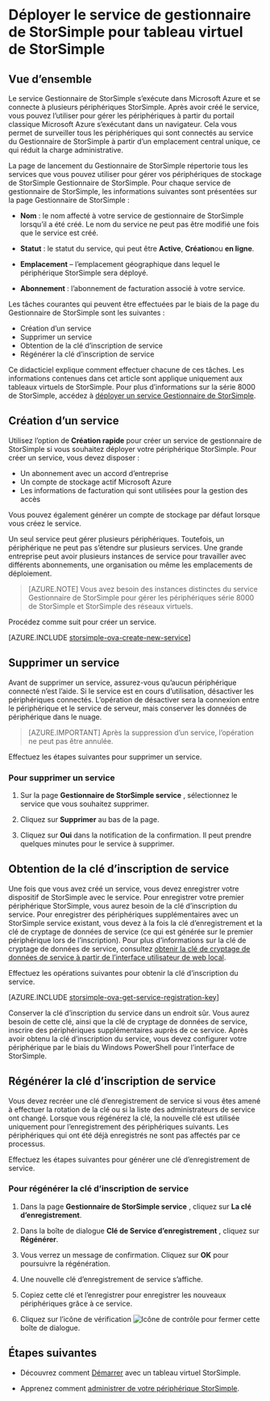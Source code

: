 <properties 
   pageTitle="Déployer le service de gestionnaire de StorSimple pour tableau virtuel de StorSimple | Microsoft Azure"
   description="Explique comment créer et supprimer le service de gestionnaire de StorSimple dans le portail classique Azure et explique comment gérer la clé de l’enregistrement du service."
   services="storsimple"
   documentationCenter=""
   authors="alkohli"
   manager="carmonm"
   editor="" />
<tags 
   ms.service="storsimple"
   ms.devlang="na"
   ms.topic="article"
   ms.tgt_pltfrm="na"
   ms.workload="na"
   ms.date="05/19/2016"
   ms.author="alkohli" />

# <a name="deploy-the-storsimple-manager-service-for-storsimple-virtual-array"></a>Déployer le service de gestionnaire de StorSimple pour tableau virtuel de StorSimple

## <a name="overview"></a>Vue d’ensemble

Le service Gestionnaire de StorSimple s’exécute dans Microsoft Azure et se connecte à plusieurs périphériques StorSimple. Après avoir créé le service, vous pouvez l’utiliser pour gérer les périphériques à partir du portail classique Microsoft Azure s’exécutant dans un navigateur. Cela vous permet de surveiller tous les périphériques qui sont connectés au service du Gestionnaire de StorSimple à partir d’un emplacement central unique, ce qui réduit la charge administrative.

La page de lancement du Gestionnaire de StorSimple répertorie tous les services que vous pouvez utiliser pour gérer vos périphériques de stockage de StorSimple Gestionnaire de StorSimple. Pour chaque service de gestionnaire de StorSimple, les informations suivantes sont présentées sur la page Gestionnaire de StorSimple :

- **Nom** : le nom affecté à votre service de gestionnaire de StorSimple lorsqu’il a été créé. Le nom du service ne peut pas être modifié une fois que le service est créé.

- **Statut** : le statut du service, qui peut être **Active**, **Création**ou **en ligne**.

- **Emplacement** – l’emplacement géographique dans lequel le périphérique StorSimple sera déployé.

- **Abonnement** : l’abonnement de facturation associé à votre service.

Les tâches courantes qui peuvent être effectuées par le biais de la page du Gestionnaire de StorSimple sont les suivantes :

- Création d’un service
- Supprimer un service
- Obtention de la clé d’inscription de service
- Régénérer la clé d’inscription de service

Ce didacticiel explique comment effectuer chacune de ces tâches. Les informations contenues dans cet article sont applique uniquement aux tableaux virtuels de StorSimple. Pour plus d’informations sur la série 8000 de StorSimple, accédez à [déployer un service Gestionnaire de StorSimple](storsimple-manage-service.md).

## <a name="create-a-service"></a>Création d’un service

Utilisez l’option de **Création rapide** pour créer un service de gestionnaire de StorSimple si vous souhaitez déployer votre périphérique StorSimple. Pour créer un service, vous devez disposer :

- Un abonnement avec un accord d’entreprise
- Un compte de stockage actif Microsoft Azure
- Les informations de facturation qui sont utilisées pour la gestion des accès

Vous pouvez également générer un compte de stockage par défaut lorsque vous créez le service.

Un seul service peut gérer plusieurs périphériques. Toutefois, un périphérique ne peut pas s’étendre sur plusieurs services. Une grande entreprise peut avoir plusieurs instances de service pour travailler avec différents abonnements, une organisation ou même les emplacements de déploiement.  

> [AZURE.NOTE] Vous avez besoin des instances distinctes du service Gestionnaire de StorSimple pour gérer les périphériques série 8000 de StorSimple et StorSimple des réseaux virtuels.

Procédez comme suit pour créer un service.

[AZURE.INCLUDE [storsimple-ova-create-new-service](../../includes/storsimple-ova-create-new-service.md)]

## <a name="delete-a-service"></a>Supprimer un service

Avant de supprimer un service, assurez-vous qu’aucun périphérique connecté n’est l’aide. Si le service est en cours d’utilisation, désactiver les périphériques connectés. L’opération de désactiver sera la connexion entre le périphérique et le service de serveur, mais conserver les données de périphérique dans le nuage. 

> [AZURE.IMPORTANT] Après la suppression d’un service, l’opération ne peut pas être annulée. 

Effectuez les étapes suivantes pour supprimer un service.

### <a name="to-delete-a-service"></a>Pour supprimer un service

1. Sur la page **Gestionnaire de StorSimple service** , sélectionnez le service que vous souhaitez supprimer.

1. Cliquez sur **Supprimer** au bas de la page.

1. Cliquez sur **Oui** dans la notification de la confirmation. Il peut prendre quelques minutes pour le service à supprimer.

## <a name="get-the-service-registration-key"></a>Obtention de la clé d’inscription de service

Une fois que vous avez créé un service, vous devez enregistrer votre dispositif de StorSimple avec le service. Pour enregistrer votre premier périphérique StorSimple, vous aurez besoin de la clé d’inscription du service. Pour enregistrer des périphériques supplémentaires avec un StorSimple service existant, vous devez à la fois la clé d’enregistrement et la clé de cryptage de données de service (ce qui est générée sur le premier périphérique lors de l’inscription). Pour plus d’informations sur la clé de cryptage de données de service, consultez [obtenir la clé de cryptage de données de service à partir de l’interface utilisateur de web local](storsimple-ova-web-ui-admin.md#get-the-service-data-encryption-key). 

Effectuez les opérations suivantes pour obtenir la clé d’inscription du service.

[AZURE.INCLUDE [storsimple-ova-get-service-registration-key](../../includes/storsimple-ova-get-service-registration-key.md)]

Conserver la clé d’inscription du service dans un endroit sûr. Vous aurez besoin de cette clé, ainsi que la clé de cryptage de données de service, inscrire des périphériques supplémentaires auprès de ce service. Après avoir obtenu la clé d’inscription du service, vous devez configurer votre périphérique par le biais du Windows PowerShell pour l’interface de StorSimple.

## <a name="regenerate-the-service-registration-key"></a>Régénérer la clé d’inscription de service

Vous devez recréer une clé d’enregistrement de service si vous êtes amené à effectuer la rotation de la clé ou si la liste des administrateurs de service ont changé. Lorsque vous régénérez la clé, la nouvelle clé est utilisée uniquement pour l’enregistrement des périphériques suivants. Les périphériques qui ont été déjà enregistrés ne sont pas affectés par ce processus.

Effectuez les étapes suivantes pour générer une clé d’enregistrement de service.

### <a name="to-regenerate-the-service-registration-key"></a>Pour régénérer la clé d’inscription de service

1. Dans la page **Gestionnaire de StorSimple service** , cliquez sur **La clé d’enregistrement**.

1. Dans la boîte de dialogue **Clé de Service d’enregistrement** , cliquez sur **Régénérer**.

1. Vous verrez un message de confirmation. Cliquez sur **OK** pour poursuivre la régénération.

1. Une nouvelle clé d’enregistrement de service s’affiche.

1. Copiez cette clé et l’enregistrer pour enregistrer les nouveaux périphériques grâce à ce service.

1. Cliquez sur l’icône de vérification ![Icône de contrôle](./media/storsimple-ova-manage-service/image7.png) pour fermer cette boîte de dialogue.


## <a name="next-steps"></a>Étapes suivantes

- Découvrez comment [Démarrer](storsimple-ova-deploy1-portal-prep.md) avec un tableau virtuel StorSimple.
    
- Apprenez comment [administrer de votre périphérique StorSimple](storsimple-ova-web-ui-admin.md).

 
